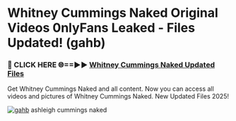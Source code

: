 # Whitney Cummings Naked Original Videos 0nlyFans Leaked - Files Updated! (gahb)

<h3>🔴 CLICK HERE 🌐==►► <a href="https://tinyurl.com/yckcrads" rel="nofollow">Whitney Cummings Naked Updated Files</a></h3>

Get Whitney Cummings Naked and all content. Now you can access all videos and pictures of Whitney Cummings Naked. New Updated Files 2025!

[![gahb](https://i.imgur.com/hpKpOFt.gif)](https://tinyurl.com/yckcrads)
ashleigh cummings naked